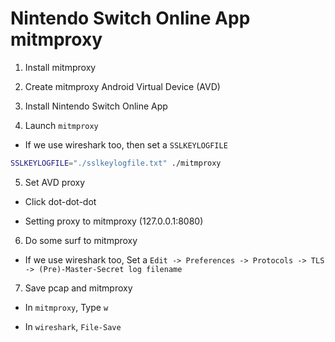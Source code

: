 # Nintendo Switch Online App mitmproxy

1. Install mitmproxy

2. Create mitmproxy Android Virtual Device (AVD)

3. Install Nintendo Switch Online App

4. Launch `mitmproxy`

- If we use wireshark too, then set a `SSLKEYLOGFILE`

```bash
SSLKEYLOGFILE="./sslkeylogfile.txt" ./mitmproxy
```

5. Set AVD proxy

- Click dot-dot-dot

- Setting proxy to mitmproxy (127.0.0.1:8080)

6. Do some surf to mitmproxy

- If we use wireshark too, Set a `Edit -> Preferences -> Protocols -> TLS -> (Pre)-Master-Secret log filename`

7. Save pcap and mitmproxy

- In `mitmproxy`, Type `w`

- In `wireshark`, `File-Save`
